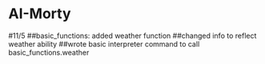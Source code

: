 # AI-Morty

#11/5
##basic_functions: added weather function
##changed info to reflect weather ability
##wrote basic interpreter command to call basic_functions.weather